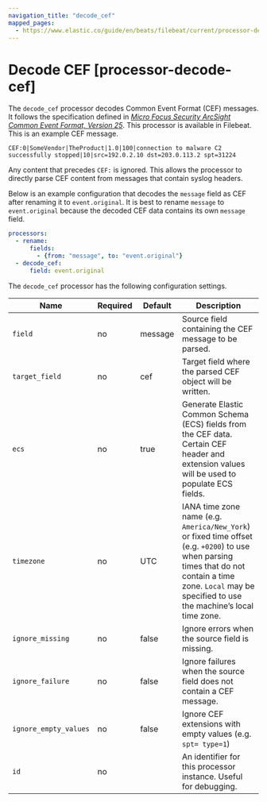 ```yaml
---
navigation_title: "decode_cef"
mapped_pages:
  - https://www.elastic.co/guide/en/beats/filebeat/current/processor-decode-cef.html
---
```


# Decode CEF [processor-decode-cef]


The `decode_cef` processor decodes Common Event Format (CEF) messages. It follows the specification defined in [ *Micro Focus Security ArcSight Common Event Format, Version 25*](https://archive.org/download/commoneventformatv25/CommonEventFormatV25.pdf). This processor is available in Filebeat. This is an example CEF message.

`CEF:0|SomeVendor|TheProduct|1.0|100|connection to malware C2 successfully stopped|10|src=192.0.2.10 dst=203.0.113.2 spt=31224`

Any content that precedes `CEF:` is ignored. This allows the processor to directly parse CEF content from messages that contain syslog headers.

Below is an example configuration that decodes the `message` field as CEF after renaming it to `event.original`. It is best to rename `message` to `event.original` because the decoded CEF data contains its own `message` field.

```yaml
processors:
  - rename:
      fields:
        - {from: "message", to: "event.original"}
  - decode_cef:
      field: event.original
```

The `decode_cef` processor has the following configuration settings.

| Name | Required | Default | Description |
| --- | --- | --- | --- |
| `field` | no | message | Source field containing the CEF message to be parsed. |
| `target_field` | no | cef | Target field where the parsed CEF object will be written. |
| `ecs` | no | true | Generate Elastic Common Schema (ECS) fields from the CEF data. Certain CEF header and extension values will be used to populate ECS fields. |
| `timezone` | no | UTC | IANA time zone name (e.g. `America/New_York`) or fixed time offset (e.g. `+0200`) to use when parsing times that do not contain a time zone. `Local` may be specified to use the machine’s local time zone. |  |
| `ignore_missing` | no | false | Ignore errors when the source field is missing. |
| `ignore_failure` | no | false | Ignore failures when the source field does not contain a CEF message. |  |
| `ignore_empty_values` | no | false | Ignore CEF extensions with empty values (e.g. `spt= type=1`) |
| `id` | no |  | An identifier for this processor instance. Useful for debugging. |

